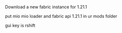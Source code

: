 Download a new fabric instance for 1.21.1

put mio mio loader and fabric api 1.21.1 in ur mods folder

gui key is rshift
